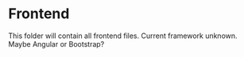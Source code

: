 # Frontend

This folder will contain all frontend files. Current framework unknown. Maybe Angular or Bootstrap?
